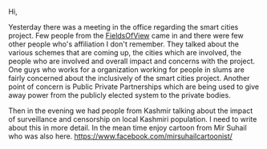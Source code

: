 Hi,

Yesterday there was a meeting in the office regarding the smart cities project.
Few people from the [FieldsOfView](http://fieldsofview.in) came in and there
were few other people who's affiliation I don't remember. They talked about the
various schemes that are coming up, the cities which are involved, the people
who are involved and overall impact and concerns with the project. One guys who
works for a organization working for people in slums are fairly concerned about
the inclusively of the smart cities project. Another point of concern is Public
Private Partnerships which are being used to give away power from the
publicly elected system to the private bodies.

Then in the evening we had people from Kashmir talking about the impact of
surveillance and censorship on local Kashmiri population. I need to write about
this in more detail. In the mean time enjoy cartoon from Mir Suhail who was
also here. https://www.facebook.com/mirsuhailcartoonist/
